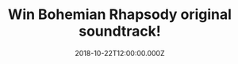 ---
campaign-uuid: "c-985f5289-190d-4f2a-ad46-17dcade440b8"
type: "Competition"
category: "Music"
date: "2018-10-22T12:00:00.000Z"
end-date: "2018-11-22T23:59:00.000Z"
disable-form: false
is_promoted: false
has_entry_page: true
title: "Win Bohemian Rhapsody original soundtrack!"
competition-description: "<p>To celebrate the upcoming biographical film about the\
  \ British rock band Queen, focusing on lead singer Freddie Mercury's life, Bohemian\
  \ Rhapsody, we have managed to get our hands on the original soundtrack of the movie.</p>\r\
  \n<p>Want it? You know what to do…</p>"
hero-header: "Win Bohemian Rhapsody original soundtrack!"
terms-confirmation: "N/A"
banner-img: "https://assets.expresslyapp.com/asset-b5541648-3006-4844-81a1-0017068813ce.jpg"
logo-left-href: "http://club.expressly.io"
logo-left-image: "https://assets.expresslyapp.com/asset-690cb546-eb6a-4d6b-bb77-fd3b0ba6b911.jpg"
logo-left-title: "Expressly Club"
bg-image-hero: "https://assets.expresslyapp.com/asset-008ddb08-7a97-45c4-93b7-2dc76e2fddd5.jpg"
bg-image-first: "https://assets.expresslyapp.com/asset-9a73a619-b472-42fe-9db7-ab0d00a2ab17.jpg"
section1-content: "<p>Bohemian Rhapsody is a foot-stomping celebration of Queen, their\
  \ music and their extraordinary lead singer Freddie Mercury. Freddie defied stereotypes\
  \ and shattered convention to become one of the most beloved entertainers on the\
  \ planet. The film traces the meteoric rise of the band through their iconic songs\
  \ and revolutionary sound.</p>\r\n<p>If you are Queen’s biggest fan, think no more\
  \ and enter the form below for a chance to win the original soundtrack of the movie:\
  \ Bohemia Rhapsody!</p>\r\n<p>Good luck!</p>"
entry-title: "Win Bohemian Rhapsody original soundtrack!"
entry-content: "Enter the draw to win Bohemian Rhapsody original soundtrack by completing\
  \ the form below before 23:59 on 22th of November 2018."
has-winner: false
prize-description: "Bohemian Rhapsody original soundtrack."
special-conditions: "Multiple entries are allowed up to one every day.\r\nThis competition\
  \ is also available on: https://aaa.nme.com/competitions/bohemian-rhapsody-original-soundtrack"
---